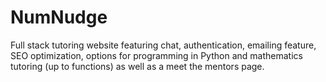 # NumNudge
Full stack tutoring website featuring chat, authentication, emailing feature, SEO optimization, options for programming in Python and mathematics tutoring (up to functions) as well as a meet the mentors page.

